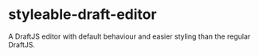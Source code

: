 # styleable-draft-editor
A DraftJS editor with default behaviour and easier styling than the regular DraftJS.
